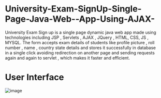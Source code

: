 # University-Exam-SignUp-Single-Page-Java-Web--App-Using-AJAX-
University Exam Sign up is a single page dynamic java web app made using technologies including  JSP ,  Servlets , AJAX , JQuery , HTML, CSS, JS  ,  MYSQL.  The form accepts exam details of students like profile picture  , roll number , name  , country state  details and stores it successfully in database in a single click  avoiding redirection on another page and sending requests again and again to servlet , which makes it faster and efficient.
# User Interface

![image](https://user-images.githubusercontent.com/73352918/191350188-cb7ff04b-e086-449b-a941-765aacd91865.png)

